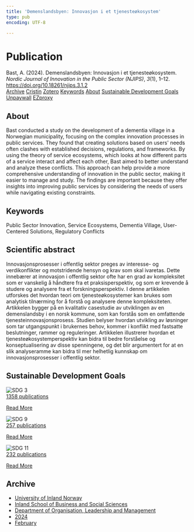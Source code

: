 ```yaml
---
title: 'Demenslandsbyen: Innovasjon i et tjenesteøkosystem'
type: pub
encoding: UTF-8

---
```

<h1>Publication</h1>
<article id="csl-bib-container-DQW33M59" class="csl-bib-container">
  <div class="csl-bib-body"> <div class="csl-entry">Bast, A. (2024). Demenslandsbyen: Innovasjon i et tjenesteøkosystem. <i>Nordic Journal of Innovation in the Public Sector (NJIPS)</i>, <i>3</i>(1), 1–12. <a href="https://doi.org/10.18261/njips.3.1.2">https://doi.org/10.18261/njips.3.1.2</a></div> </div>
  <div class="csl-bib-buttons">
    <a href="#taxonomy-article-DQW33M59" alt="archive" class="csl-bib-button">Archive</a>
    <a href="https://app.cristin.no/results/show.jsf?id=2250196" alt="Cristin" class="csl-bib-button">Cristin</a>
    <a href="http://zotero.org/groups/5881554/items/DQW33M59" alt="Zotero" class="csl-bib-button">Zotero</a>
    <a href="#keywords-article-DQW33M59" alt="keywords" class="csl-bib-button">Keywords</a>
    <a href="#about-article-DQW33M59" alt="about_pub" class="csl-bib-button">About</a>
    <a href="#sdg-article-DQW33M59" alt="sdg" class="csl-bib-button">Sustainable Development Goals</a>
    <a href="https://doi.org/10.18261/njips.3.1.2" alt="Unpaywall" class="csl-bib-button">Unpaywall</a>
    <a href="https://doi.org/10.18261/njips.3.1.2" alt="EZproxy" class="csl-bib-button">EZproxy</a>
  </div>
  <div id="csl-bib-meta-container-DQW33M59"></div>
</article>
<div id="csl-bib-meta-DQW33M59" class="csl-bib-meta">
  <article id="about-article-DQW33M59" class="about_pub-article">
    <h1>About</h1>
    Bast conducted a study on the development of a dementia village in a Norwegian municipality, focusing on the complex innovation processes in public services. They found that creating solutions based on users' needs often clashes with established decisions, regulations, and frameworks. By using the theory of service ecosystems, which looks at how different parts of a service interact and affect each other, Bast aimed to better understand and analyze these conflicts. This approach can help provide a more comprehensive understanding of innovation in the public sector, making it easier to manage and study. The findings are important because they offer insights into improving public services by considering the needs of users while navigating existing constraints.
  </article>
  <article id="keywords-article-DQW33M59" class="keywords-article">
    <h1>Keywords</h1>
    Public Sector Innovation, Service Ecosystems, Dementia Village, User-Centered Solutions, Regulatory Conflicts
  </article>
  <article id="abstract-article-DQW33M59" class="abstract-article">
    <h1>Scientific abstract</h1>
    Innovasjonsprosesser i offentlig sektor preges av interesse- og verdikonflikter og motstridende hensyn og krav som skal ivaretas. Dette innebærer at innovasjon i offentlig sektor ofte har en grad av kompleksitet som er vanskelig å håndtere fra et praksisperspektiv, og som er krevende å studere og analysere fra et forskningsperspektiv. I denne artikkelen utforskes det hvordan teori om tjenesteøkosystemer kan brukes som analytisk tilnærming for å forstå og analysere denne kompleksiteten. Artikkelen bygger på en kvalitativ casestudie av utviklingen av en demenslandsby i en norsk kommune, som kan forstås som en omfattende tjenesteinnovasjonsprosess. Studien belyser hvordan utvikling av løsninger som tar utgangspunkt i brukernes behov, kommer i konflikt med fastsatte beslutninger, rammer og reguleringer. Artikkelen illustrerer hvordan et tjenesteøkosystemperspektiv kan bidra til bedre forståelse og konseptualisering av disse spenningene, og det blir argumentert for at en slik analyseramme kan bidra til mer helhetlig kunnskap om innovasjonsprosesser i offentlig sektor.
  </article>
  <article id="sdg-article-DQW33M59" class="sdg-article">
    <h1>Sustainable Development Goals</h1>
    <div class="sdg-container"><div id="sdg3" class="sdg">
        <img src="{{< params subfolder >}}images/sdg/sdg03_en.png" class="image" alt="SDG 3">
        <div class="sdg-overlay">
          <a href="/en/archive/?key=?sdg=3#archive" class="sdg-publication-count"><span>1358</span> publications</a>
          <p><a href="https://sdgs.un.org/goals/goal3" class="sdg-read-more">Read More</a></p>
        </div>
      </div> <div id="sdg9" class="sdg">
        <img src="{{< params subfolder >}}images/sdg/sdg09_en.png" class="image" alt="SDG 9">
        <div class="sdg-overlay">
          <a href="/en/archive/?key=?sdg=9#archive" class="sdg-publication-count"><span>257</span> publications</a>
          <p><a href="https://sdgs.un.org/goals/goal9" class="sdg-read-more">Read More</a></p>
        </div>
      </div> <div id="sdg11" class="sdg">
        <img src="{{< params subfolder >}}images/sdg/sdg11_en.png" class="image" alt="SDG 11">
        <div class="sdg-overlay">
          <a href="/en/archive/?key=?sdg=11#archive" class="sdg-publication-count"><span>232</span> publications</a>
          <p><a href="https://sdgs.un.org/goals/goal11" class="sdg-read-more">Read More</a></p>
        </div>
      </div></div>
  </article>
  <article id="taxonomy-article-DQW33M59" class="taxonomy-article">
    <h1>Archive</h1>
    <ul>
      <li>
        <a href="/en/archive/?key=3DCRN523">University of Inland Norway</a>
      </li>
      <li>
        <a href="/en/archive/?key=DU8Q9LN9">Inland School of Business and Social Sciences</a>
      </li>
      <li>
        <a href="/en/archive/?key=4LUWR3ZM">Department of Organisation, Leadership and Management</a>
      </li>
      <li>
        <a href="/en/archive/?key=TY5PNNUR">2024</a>
      </li>
      <li>
        <a href="/en/archive/?key=PGHBCBUN">February</a>
      </li>
    </ul>
  </article>
</div>
